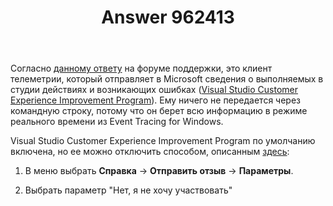 ﻿---
title: "Answer 962413"
se.owner.user_id: 240512
se.owner.display_name: "MSDN.WhiteKnight"
se.owner.link: "https://ru.stackoverflow.com/users/240512/msdn-whiteknight"
se.answer_id: 962413
se.question_id: 700867
se.post_type: answer
se.score: 4
se.is_accepted: True
---
<p>Согласно <a href="https://developercommunity.visualstudio.com/comments/418402/view.html" rel="nofollow noreferrer">данному ответу</a> на форуме поддержки, это клиент телеметрии, который отправляет в Microsoft сведения о выполняемых в студии действиях и возникающих ошибках (<a href="https://docs.microsoft.com/en-us/visualstudio/ide/visual-studio-experience-improvement-program?view=vs-2017" rel="nofollow noreferrer">Visual Studio Customer Experience Improvement Program</a>). Ему ничего не передается через командную строку, потому что он берет всю информацию в режиме реального времени из Event Tracing for Windows. </p>

<p>Visual Studio Customer Experience Improvement Program по умолчанию включена, но ее можно отключить способом, описанным <a href="https://docs.microsoft.com/en-us/visualstudio/ide/visual-studio-experience-improvement-program?view=vs-2017#opt-in-or-out" rel="nofollow noreferrer">здесь</a>:</p>

<ol>
<li><p>В меню выбрать <strong>Справка</strong> -> <strong>Отправить отзыв</strong> -> <strong>Параметры</strong>.</p></li>
<li><p>Выбрать параметр "Нет, я не хочу участвовать"</p></li>
</ol>
